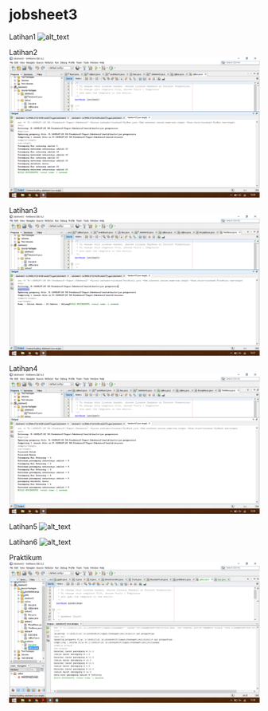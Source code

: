 # jobsheet3

Latihan1
![alt_text](https://github.com/cettasubagyo/jobsheet2/blob/master/latihan1.png)
<br>

Latihan2
![alt_text](https://github.com/cettasubagyo/jobsheet2/blob/master/latihan2.png)
<br>

Latihan3
![alt_text](https://github.com/cettasubagyo/jobsheet2/blob/master/latihan3.png)
<br>

Latihan4
![alt_text](https://github.com/cettasubagyo/jobsheet2/blob/master/latihan4.png)
<br>

Latihan5
![alt_text](https://github.com/cettasubagyo/jobsheet2/blob/master/latihan5.png)
<br>

Latihan6
![alt_text](https://github.com/cettasubagyo/jobsheet2/blob/master/latihan6.png)
<br>

Praktikum
![alt_text](https://github.com/cettasubagyo/jobsheet2/blob/master/praktikum.png)
<br>
